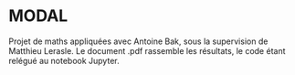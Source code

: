 # MODAL
Projet de maths appliquées avec Antoine Bak, sous la supervision de Matthieu Lerasle. 
Le document .pdf rassemble les résultats, le code étant relégué au notebook Jupyter.
